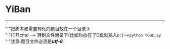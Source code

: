 # YiBan
----  
"·"把脚本和需要转化的题目放在一个目录下  
"·"打开cmd --> 转到文件目录下(比如你放在了D盘就输入`D:`)-->`python YOOC.py`  
"·"注意:题目文件必须是***utf-8***  
